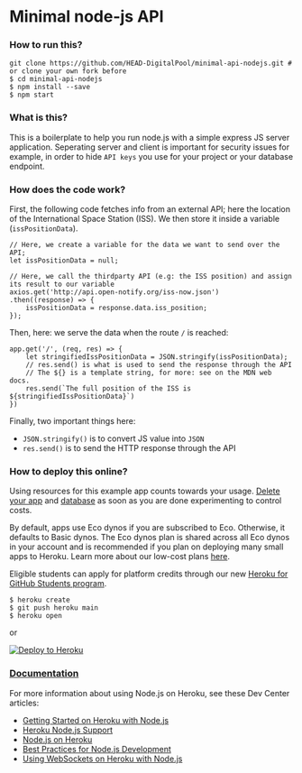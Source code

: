 # Minimal node-js API

### How to run this?

```
git clone https://github.com/HEAD-DigitalPool/minimal-api-nodejs.git # or clone your own fork before
$ cd minimal-api-nodejs
$ npm install --save
$ npm start
```

### What is this?

This is a boilerplate to help you run node.js with a simple express JS server application. Seperating server and client is important for security issues for example, in order to hide `API keys` you use for your project or your database endpoint.

### How does the code work?

First, the following code fetches info from an external API; here the location of the International Space Station (ISS). We then store it inside a variable (`issPositionData`). 

```
// Here, we create a variable for the data we want to send over the API; 
let issPositionData = null;

// Here, we call the thirdparty API (e.g: the ISS position) and assign its result to our variable
axios.get('http://api.open-notify.org/iss-now.json')
.then((response) => {
    issPositionData = response.data.iss_position;
});
```

Then, here: we serve the data when the route  `/`  is reached:

```
app.get('/', (req, res) => {
    let stringifiedIssPositionData = JSON.stringify(issPositionData);
    // res.send() is what is used to send the response through the API
    // The ${} is a template string, for more: see on the MDN web docs. 
    res.send(`The full position of the ISS is ${stringifiedIssPositionData}`)
})
```

Finally, two important things here:

- `JSON.stringify()` is to convert JS value into `JSON` 
- `res.send()` is to send the HTTP response through the API

### How to deploy this online?

Using resources for this example app counts towards your usage. [Delete your app](https://devcenter.heroku.com/articles/heroku-cli-commands#heroku-apps-destroy) and [database](https://devcenter.heroku.com/articles/heroku-postgresql#removing-the-add-on) as soon as you are done experimenting to control costs.

By default, apps use Eco dynos if you are subscribed to Eco. Otherwise, it defaults to Basic dynos. The Eco dynos plan is shared across all Eco dynos in your account and is recommended if you plan on deploying many small apps to Heroku. Learn more about our low-cost plans [here](https://blog.heroku.com/new-low-cost-plans).

Eligible students can apply for platform credits through our new [Heroku for GitHub Students program](https://blog.heroku.com/github-student-developer-program).

```
$ heroku create
$ git push heroku main
$ heroku open
```

or

[![Deploy to Heroku](https://camo.githubusercontent.com/6979881d5a96b7b18a057083bb8aeb87ba35fc279452e29034c1e1c49ade0636/68747470733a2f2f7777772e6865726f6b7563646e2e636f6d2f6465706c6f792f627574746f6e2e737667)](https://heroku.com/deploy)

### [Documentation](https://github.com/HEAD-DigitalPool/ejs-app#documentation)

For more information about using Node.js on Heroku, see these Dev Center articles:

- [Getting Started on Heroku with Node.js](https://devcenter.heroku.com/articles/getting-started-with-nodejs)
- [Heroku Node.js Support](https://devcenter.heroku.com/articles/nodejs-support)
- [Node.js on Heroku](https://devcenter.heroku.com/categories/nodejs)
- [Best Practices for Node.js Development](https://devcenter.heroku.com/articles/node-best-practices)
- [Using WebSockets on Heroku with Node.js](https://devcenter.heroku.com/articles/node-websockets)
